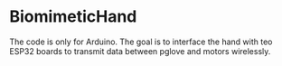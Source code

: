 # BiomimeticHand
The code is only for Arduino. The goal is to interface the hand with teo ESP32 boards to transmit data between pglove and motors wirelessly.
